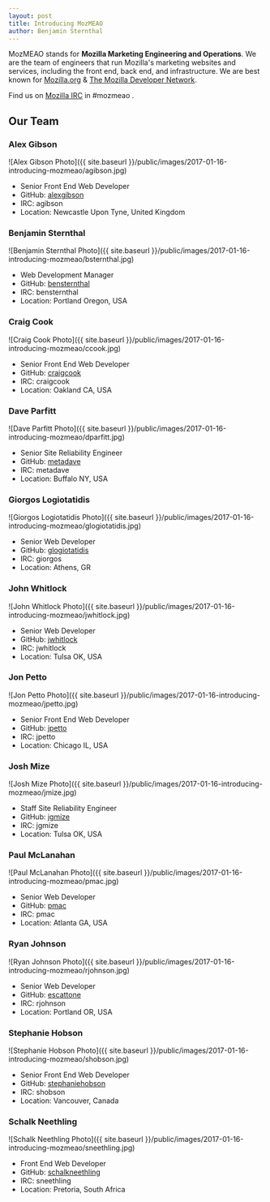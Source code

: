 ```yaml
---
layout: post
title: Introducing MozMEAO
author: Benjamin Sternthal
---
```


MozMEAO stands for **Mozilla Marketing Engineering and Operations**. We are the team of engineers that run Mozilla's marketing websites and services, including the front end, back end, and infrastructure. We are best known for [Mozilla.org](https://www.mozilla.org) & [The Mozilla Developer Network](https://developer.mozilla.org).

Find us on [Mozilla IRC](https://wiki.mozilla.org/IRC) in #mozmeao .


## Our Team


### Alex Gibson
![Alex Gibson Photo]({{ site.baseurl }}/public/images/2017-01-16-introducing-mozmeao/agibson.jpg)

* Senior Front End Web Developer
* GitHub: [alexgibson](https://github.com/alexgibson)
* IRC: agibson
* Location: Newcastle Upon Tyne, United Kingdom

### Benjamin Sternthal
![Benjamin Sternthal Photo]({{ site.baseurl }}/public/images/2017-01-16-introducing-mozmeao/bsternthal.jpg)

* Web Development Manager
* GitHub: [bensternthal](https://github.com/bensternthal)
* IRC: bensternthal
* Location: Portland Oregon, USA

### Craig Cook
![Craig Cook Photo]({{ site.baseurl }}/public/images/2017-01-16-introducing-mozmeao/ccook.jpg)

* Senior Front End Web Developer
* GitHub: [craigcook](https://github.com/craigcook)
* IRC: craigcook
* Location: Oakland CA, USA


### Dave Parfitt
![Dave Parfitt Photo]({{ site.baseurl }}/public/images/2017-01-16-introducing-mozmeao/dparfitt.jpg)

* Senior Site Reliability Engineer
* GitHub: [metadave](https://github.com/metadave)
* IRC: metadave
* Location: Buffalo NY, USA

### Giorgos Logiotatidis
![Giorgos Logiotatidis Photo]({{ site.baseurl }}/public/images/2017-01-16-introducing-mozmeao/glogiotatidis.jpg)

* Senior Web Developer
* GitHub: [glogiotatidis](https://github.com/glogiotatidis)
* IRC: giorgos
* Location: Athens, GR

### John Whitlock
![John Whitlock Photo]({{ site.baseurl }}/public/images/2017-01-16-introducing-mozmeao/jwhitlock.jpg)

* Senior Web Developer
* GitHub: [jwhitlock](https://github.com/jwhitlock)
* IRC: jwhitlock
* Location: Tulsa OK, USA

### Jon Petto
![Jon Petto Photo]({{ site.baseurl }}/public/images/2017-01-16-introducing-mozmeao/jpetto.jpg)

* Senior Front End Web Developer
* GitHub: [jpetto](https://github.com/jpetto)
* IRC: jpetto
* Location: Chicago IL, USA

### Josh Mize
![Josh Mize Photo]({{ site.baseurl }}/public/images/2017-01-16-introducing-mozmeao/jmize.jpg)

* Staff Site Reliability Engineer
* GitHub: [jgmize](https://github.com/jgmize)
* IRC: jgmize
* Location: Tulsa OK, USA

### Paul McLanahan
![Paul McLanahan Photo]({{ site.baseurl }}/public/images/2017-01-16-introducing-mozmeao/pmac.jpg)

* Senior Web Developer
* GitHub: [pmac](https://github.com/pmac)
* IRC: pmac
* Location: Atlanta GA, USA

### Ryan Johnson
![Ryan Johnson Photo]({{ site.baseurl }}/public/images/2017-01-16-introducing-mozmeao/rjohnson.jpg)

* Senior Web Developer
* GitHub: [escattone](https://github.com/escattone)
* IRC: rjohnson
* Location: Portland OR, USA

### Stephanie Hobson
![Stephanie Hobson Photo]({{ site.baseurl }}/public/images/2017-01-16-introducing-mozmeao/shobson.jpg)

* Senior Front End Web Developer
* GitHub: [stephaniehobson](https://github.com/stephaniehobson)
* IRC: shobson
* Location: Vancouver, Canada

### Schalk Neethling
![Schalk Neethling Photo]({{ site.baseurl }}/public/images/2017-01-16-introducing-mozmeao/sneethling.jpg)

* Front End Web Developer
* GitHub: [schalkneethling](https://github.com/schalkneethling)
* IRC: sneethling
* Location: Pretoria, South Africa
